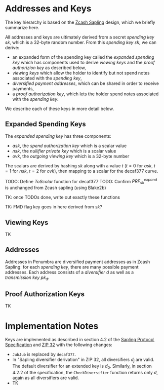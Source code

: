 # Addresses and Keys

The key hierarchy is based on the [Zcash Sapling](https://github.com/zcash/zips/blob/main/protocol/sapling.pdf) design, which we briefly summarize here.

All addresses and keys are ultimately derived from a secret *spending key* $sk$, which is a 32-byte random number. From this *spending key* $sk$, we can derive:

* an expanded form of the spending key called the *expanded spending key* which has components used to derive *viewing keys* and the *proof authorizion key* as described below,
* *viewing keys* which allow the holder to identify but not spend notes associated with the *spending key*,
* *diversified payment addresses*, which can be shared in order to receive payments,
* a *proof authorization key*, which lets the holder spend notes associated with the *spending key*.

We describe each of these keys in more detail below.

## Expanded Spending Keys

The *expanded spending key* has three components:

* $ask$, the *spend authorization key* which is a scalar value
* $nsk$, the *nullifier private key* which is a scalar value
* $ovk$, the *outgoing viewing key* which is a 32-byte number

The scalars are derived by hashing $sk$ along with a value $t$ ($t=0$ for $ask$, $t=1$ for $nsk$, $t=2$ for $ovk$), then mapping to a scalar for the decaf377 curve.

TODO: Define $ToScalar$ function for decaf377
TODO: Confirm $PRF^{expand}_{sk}$ is unchanged from Zcash sapling (using Blake2b)

TK: once TODOs done, write out exactly these functions

TK: FMD flag key goes in here derived from $sk$?

## Viewing Keys

TK

## Addresses

Addresses in Penumbra are diversified payment addresses as in Zcash Sapling: for each *spending key*, there are many possible payment addresses. Each address consists of a *diversifier* $d$ as well as a *transmission key* $pk_d$.

## Proof Authorization Keys

TK

# Implementation Notes

Keys are implemented as described in section 4.2 of the [Sapling Protocol Specification](https://github.com/zcash/zips/blob/main/protocol/sapling.pdf) and [ZIP 32](https://zips.z.cash/zip-0032) with the following changes:

* `JubJub` is replaced by `decaf377`.
* In "Sapling diversifier derivation" in ZIP 32, all diversifiers $d_j$ are valid. The default diversifier for an extended key is $d_0$. Similarly, in section 4.2.2 of the specification, the `CheckDiversifier` function returns only $d$, again as all diversifiers are valid.
* TK

